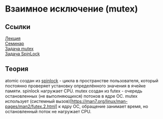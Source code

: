 # Взаимное исключение (mutex)

## Ссылки
[Лекция](https://youtu.be/fmcBo4E7qr0)  
[Семинар](https://youtu.be/QMM4GDSQya4)  
[Задача mutex](https://gitlab.com/Lipovsky/concurrency-course/-/tree/master/tasks/mutex/mutex)  
[Задача SpinLock](https://gitlab.com/Lipovsky/concurrency-course/-/tree/master/tasks/mutex/spinlock)  

## Теория
atomic создан из [spinlock](https://github.com/alzoi/C/blob/master/spinlock.md) - цикла в пространстве пользователя, который постоянно проверяет установку определённого значения в ячейке памяти. spinlock нагружает CPU.
mutex создан из futex - очередь остановленных (не выполняющихся) потоков в ядре ОС.  mutex использует (системный вызов)[https://man7.org/linux/man-pages/man2/futex.2.html] к ядру ОС, обращение занимает время, но остановленный поток не нагружает CPU.
